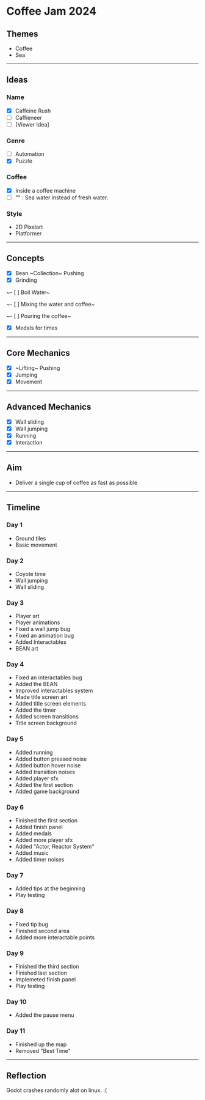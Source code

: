 # Coffee Jam 2024

## Themes

- Coffee
- Sea

---

## Ideas

### Name

- [x] Caffeine Rush
- [ ] Caffieneer
- [ ] [Viewer Idea]

### Genre

- [ ] Automation
- [x] Puzzle

### Coffee

- [x] Inside a coffee machine
- [ ] "" : Sea water instead of fresh water.

### Style

- 2D Pixelart
- Platformer

---

## Concepts

- [x] Bean ~Collection~ Pushing
- [x] Grinding

~- [ ] Boil Water~

~- [ ] Mixing the water and coffee~

~- [ ] Pouring the coffee~

- [x] Medals for times

---

## Core Mechanics

- [x] ~Lifting~ Pushing
- [x] Jumping
- [x] Movement

---

## Advanced Mechanics

- [x] Wall sliding
- [x] Wall jumping
- [x] Running
- [x] Interaction

---

## Aim

- Deliver a single cup of coffee as fast as possible

---

## Timeline

### Day 1

- Ground tiles
- Basic movement

### Day 2

- Coyote time
- Wall jumping
- Wall sliding

### Day 3

- Player art
- Player animations
- Fixed a wall jump bug
- Fixed an animation bug
- Added Interactables
- BEAN art

### Day 4

- Fixed an interactables bug
- Added the BEAN
- Improved interactables system
- Made title screen art
- Added title screen elements
- Added the timer
- Added screen transitions
- Title screen background

### Day 5

- Added running
- Added button pressed noise
- Added button hover noise
- Added transition noises
- Added player sfx
- Added the first section
- Added game background

### Day 6

- Finished the first section
- Added finish panel
- Added medals
- Added more player sfx
- Added "Actor, Reactor System"
- Added music
- Added timer noises

### Day 7

- Added tips at the beginning
- Play testing

### Day 8

- Fixed tip bug
- Finished second area
- Added more interactable points

### Day 9

- Finished the third section
- Finished last section
- Implemeted finish panel
- Play testing

### Day 10

- Added the pause menu

### Day 11

- Finished up the map
- Removed "Best Time"

---

## Reflection

Godot crashes randomly alot on linux. :(
